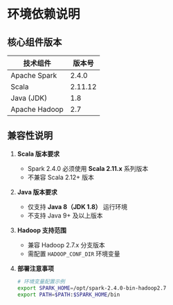 # 环境依赖说明

## 核心组件版本

| 技术组件       | 版本号       |
|---------------|-------------|
| Apache Spark  | 2.4.0       |
| Scala         | 2.11.12     |
| Java (JDK)    | 1.8         |
| Apache Hadoop | 2.7         |

## 兼容性说明

1. **Scala 版本要求**  
   - Spark 2.4.0 必须使用 **Scala 2.11.x** 系列版本
   - 不兼容 Scala 2.12+ 版本

2. **Java 版本要求**  
   - 仅支持 **Java 8（JDK 1.8）** 运行环境
   - 不支持 Java 9+ 及以上版本

3. **Hadoop 支持范围**  
   - 兼容 Hadoop 2.7.x 分支版本
   - 需配置 `HADOOP_CONF_DIR` 环境变量

4. **部署注意事项**  
   ```bash
   # 环境变量配置示例
   export SPARK_HOME=/opt/spark-2.4.0-bin-hadoop2.7
   export PATH=$PATH:$SPARK_HOME/bin
